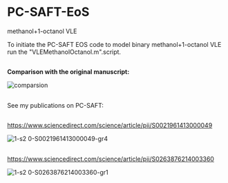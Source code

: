 # PC-SAFT-EoS
methanol+1-octanol VLE

To initiate the PC-SAFT EOS code to model binary methanol+1-octanol VLE run the "VLEMethanolOctanol.m".script.
##
**Comparison with the original manuscript:**

![comparsion](https://user-images.githubusercontent.com/69915322/175785553-ca294bc9-f925-4f34-b572-2ddacd0bb8bf.jpg)

##
See my publications on PC-SAFT:
##
https://www.sciencedirect.com/science/article/pii/S0021961413000049

![1-s2 0-S0021961413000049-gr4](https://user-images.githubusercontent.com/69915322/175787705-304b2f71-b88f-420c-a005-f40ea68851a7.jpg)
##
https://www.sciencedirect.com/science/article/pii/S0263876214003360

![1-s2 0-S0263876214003360-gr1](https://user-images.githubusercontent.com/69915322/175787743-2229c9c1-c615-4f2f-88c2-2ee8ba50616a.jpg)
##
